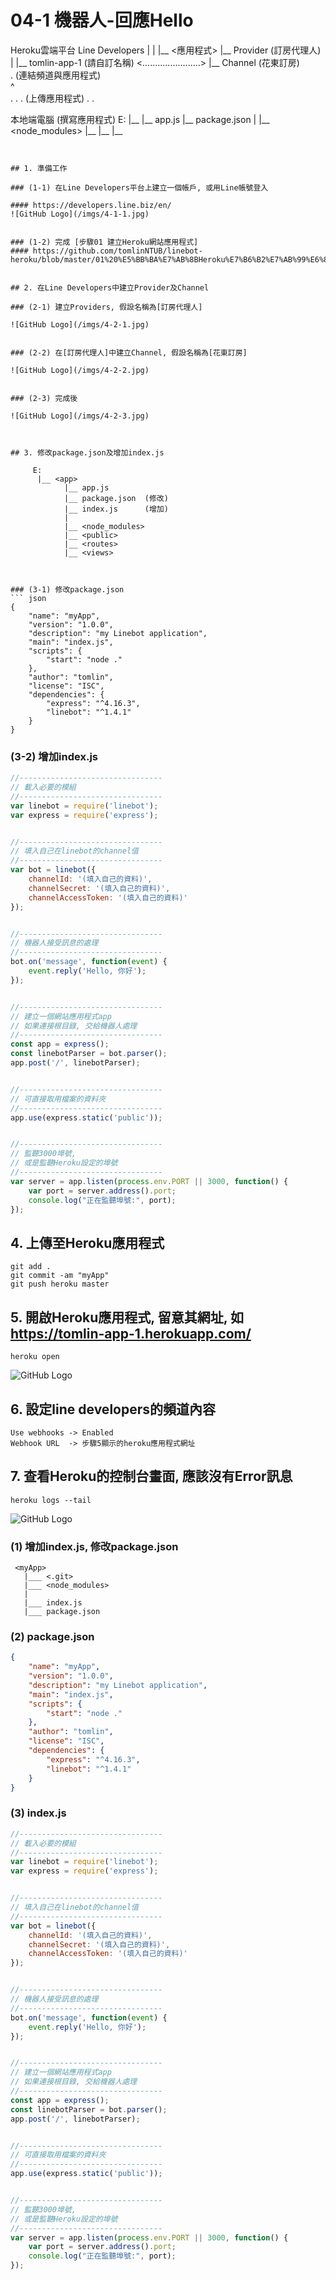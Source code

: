 # 04-1 機器人-回應Hello


Heroku雲端平台                                                     Line Developers
    |                                                                    |
    |__ <應用程式>                                                        |__ Provider (訂房代理人)
    |       |__ tomlin-app-1  (請自訂名稱)   <.......................>           |__ Channel (花東訂房)       
    .                                           (連結頻道與應用程式)                                 
                 ^                
                 .
                 .
                 . (上傳應用程式)
                 .
                 .
      
  本地端電腦 (撰寫應用程式)
         E:
          |__ <app>
                |__ app.js
                |__ package.json
                |
                |__ <node_modules>
                |__ <public>
                |__ <routes>
                |__ <views>
```
  

## 1. 準備工作

### (1-1) 在Line Developers平台上建立一個帳戶, 或用Line帳號登入

#### https://developers.line.biz/en/
![GitHub Logo](/imgs/4-1-1.jpg)


### (1-2) 完成 [步驟01 建立Heroku網站應用程式]
#### https://github.com/tomlinNTUB/linebot-heroku/blob/master/01%20%E5%BB%BA%E7%AB%8BHeroku%E7%B6%B2%E7%AB%99%E6%87%89%E7%94%A8%E7%A8%8B%E5%BC%8F.md


## 2. 在Line Developers中建立Provider及Channel

### (2-1) 建立Providers, 假設名稱為[訂房代理人] 

![GitHub Logo](/imgs/4-2-1.jpg)


### (2-2) 在[訂房代理人]中建立Channel, 假設名稱為[花東訂房] 

![GitHub Logo](/imgs/4-2-2.jpg)


### (2-3) 完成後 

![GitHub Logo](/imgs/4-2-3.jpg)



## 3. 修改package.json及增加index.js
```
         E:
          |__ <app>
                |__ app.js
                |__ package.json  (修改)
                |__ index.js      (增加)
                |
                |__ <node_modules>
                |__ <public>
                |__ <routes>
                |__ <views>
```


### (3-1) 修改package.json
``` json
{
    "name": "myApp",
    "version": "1.0.0",
    "description": "my Linebot application",
    "main": "index.js",
    "scripts": {
        "start": "node ."
    },
    "author": "tomlin",
    "license": "ISC",
    "dependencies": {        
        "express": "^4.16.3",
        "linebot": "^1.4.1"
    }
}
```


### (3-2) 增加index.js
``` js
//--------------------------------
// 載入必要的模組
//--------------------------------
var linebot = require('linebot');
var express = require('express');


//--------------------------------
// 填入自己在linebot的channel值
//--------------------------------
var bot = linebot({
    channelId: '(填入自己的資料)',
    channelSecret: '(填入自己的資料)',
    channelAccessToken: '(填入自己的資料)'
});


//--------------------------------
// 機器人接受訊息的處理
//--------------------------------
bot.on('message', function(event) {
    event.reply('Hello, 你好');  
});


//--------------------------------
// 建立一個網站應用程式app
// 如果連接根目錄, 交給機器人處理
//--------------------------------
const app = express();
const linebotParser = bot.parser();
app.post('/', linebotParser);


//--------------------------------
// 可直接取用檔案的資料夾
//--------------------------------
app.use(express.static('public'));


//--------------------------------
// 監聽3000埠號, 
// 或是監聽Heroku設定的埠號
//--------------------------------
var server = app.listen(process.env.PORT || 3000, function() {
    var port = server.address().port;
    console.log("正在監聽埠號:", port);
});
```


## 4. 上傳至Heroku應用程式
```
git add .
git commit -am "myApp"
git push heroku master
```

## 5. 開啟Heroku應用程式, 留意其網址, 如 https://tomlin-app-1.herokuapp.com/

```
heroku open
```
![GitHub Logo](/imgs/4-5-1.jpg)


## 6. 設定line developers的頻道內容
```
Use webhooks -> Enabled
Webhook URL  -> 步驟5顯示的heroku應用程式網址
```

## 7. 查看Heroku的控制台畫面, 應該沒有Error訊息
```
heroku logs --tail
```

![GitHub Logo](/imgs/4-7-1.jpg)




### (1) 增加index.js, 修改package.json

```
 <myApp>
   |___ <.git>
   |___ <node_modules>
   |
   |___ index.js
   |___ package.json  
```


### (2) package.json

```json
{
    "name": "myApp",
    "version": "1.0.0",
    "description": "my Linebot application",
    "main": "index.js",
    "scripts": {
        "start": "node ."
    },
    "author": "tomlin",
    "license": "ISC",
    "dependencies": {        
        "express": "^4.16.3",
        "linebot": "^1.4.1"
    }
}
```



### (3) index.js

```javascript
//--------------------------------
// 載入必要的模組
//--------------------------------
var linebot = require('linebot');
var express = require('express');


//--------------------------------
// 填入自己在linebot的channel值
//--------------------------------
var bot = linebot({
    channelId: '(填入自己的資料)',
    channelSecret: '(填入自己的資料)',
    channelAccessToken: '(填入自己的資料)'
});


//--------------------------------
// 機器人接受訊息的處理
//--------------------------------
bot.on('message', function(event) {
    event.reply('Hello, 你好');  
});


//--------------------------------
// 建立一個網站應用程式app
// 如果連接根目錄, 交給機器人處理
//--------------------------------
const app = express();
const linebotParser = bot.parser();
app.post('/', linebotParser);


//--------------------------------
// 可直接取用檔案的資料夾
//--------------------------------
app.use(express.static('public'));


//--------------------------------
// 監聽3000埠號, 
// 或是監聽Heroku設定的埠號
//--------------------------------
var server = app.listen(process.env.PORT || 3000, function() {
    var port = server.address().port;
    console.log("正在監聽埠號:", port);
});
```
